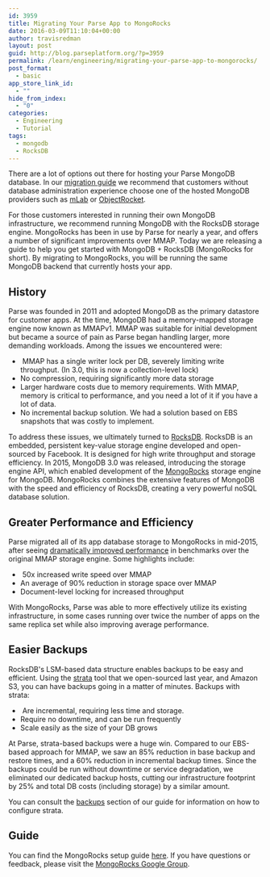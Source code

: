 ```yaml
---
id: 3959
title: Migrating Your Parse App to MongoRocks
date: 2016-03-09T11:10:04+00:00
author: travisredman
layout: post
guid: http://blog.parseplatform.org/?p=3959
permalink: /learn/engineering/migrating-your-parse-app-to-mongorocks/
post_format:
  - basic
app_store_link_id:
  - ""
hide_from_index:
  - "0"
categories:
  - Engineering
  - Tutorial
tags:
  - mongodb
  - RocksDB
---
```

There are a lot of options out there for hosting your Parse MongoDB database. In our <a href="https://github.com/ParsePlatform/parse-server/wiki/Migrating-an-Existing-Parse-App" target="_blank">migration guide</a> we recommend that customers without database administration experience choose one of the hosted MongoDB providers such as <a href="http://docs.mlab.com/migrating-from-parse/" target="_blank">mLab</a> or <a href="https://objectrocket.com/parse" target="_blank">ObjectRocket</a>.

For those customers interested in running their own MongoDB infrastructure, we recommend running MongoDB with the RocksDB storage engine. MongoRocks has been in use by Parse for nearly a year, and offers a number of significant improvements over MMAP. Today we are releasing a guide to help you get started with MongoDB + RocksDB (MongoRocks for short). By migrating to MongoRocks, you will be running the same MongoDB backend that currently hosts your app.

## History

Parse was founded in 2011 and adopted MongoDB as the primary datastore for customer apps. At the time, MongoDB had a memory-mapped storage engine now known as MMAPv1. MMAP was suitable for initial development but became a source of pain as Parse began handling larger, more demanding workloads. Among the issues we encountered were:

<ul class="standard-list">
  <li>
     MMAP has a single writer lock per DB, severely limiting write throughput. (In 3.0, this is now a collection-level lock)
  </li>
  <li>
    No compression, requiring significantly more data storage
  </li>
  <li>
    Larger hardware costs due to memory requirements. With MMAP, memory is critical to performance, and you need a lot of it if you have a lot of data.
  </li>
  <li>
    No incremental backup solution. We had a solution based on EBS snapshots that was costly to implement.
  </li>
</ul>

To address these issues, we ultimately turned to <a href="http://www.rocksdb.org/" target="_blank">RocksDB</a>. RocksDB is an embedded, persistent key-value storage engine developed and open-sourced by Facebook. It is designed for high write throughput and storage efficiency. In 2015, MongoDB 3.0 was released, introducing the storage engine API, which enabled development of the <a href="https://github.com/mongodb-partners/mongo-rocks" target="_blank">MongoRocks</a> storage engine for MongoDB. MongoRocks combines the extensive features of MongoDB with the speed and efficiency of RocksDB, creating a very powerful noSQL database solution.

## Greater Performance and Efficiency

Parse migrated all of its app database storage to MongoRocks in mid-2015, after seeing <a href="http://blog.parseplatform.org/learn/engineering/mongodb-rocksdb-writing-so-fast-it-makes-your-head-spin/" target="_blank">dramatically improved performance</a> in benchmarks over the original MMAP storage engine. Some highlights include:

<ul class="standard-list">
  <li>
     50x increased write speed over MMAP
  </li>
  <li>
    An average of 90% reduction in storage space over MMAP
  </li>
  <li>
    Document-level locking for increased throughput
  </li>
</ul>

With MongoRocks, Parse was able to more effectively utilize its existing infrastructure, in some cases running over twice the number of apps on the same replica set while also improving average performance.

## Easier Backups

RocksDB's LSM-based data structure enables backups to be easy and efficient. Using the <a href="http://blog.parseplatform.org/learn/engineering/strata-open-source-library-for-efficient-mongodb-backups/" target="_blank">strata</a> tool that we open-sourced last year, and Amazon S3, you can have backups going in a matter of minutes. Backups with strata:

<ul class="standard-list">
  <li>
     Are incremental, requiring less time and storage.
  </li>
  <li>
    Require no downtime, and can be run frequently
  </li>
  <li>
    Scale easily as the size of your DB grows
  </li>
</ul>

At Parse, strata-based backups were a huge win. Compared to our EBS-based approach for MMAP, we saw an 85% reduction in base backup and restore times, and a 60% reduction in incremental backup times. Since the backups could be run without downtime or service degradation, we eliminated our dedicated backup hosts, cutting our infrastructure footprint by 25% and total DB costs (including storage) by a similar amount.

You can consult the <a href="https://github.com/ParsePlatform/parse-server/wiki/MongoRocks#backups" target="_blank">backups</a> section of our guide for information on how to configure strata.

## Guide

You can find the MongoRocks setup guide <a href="https://github.com/ParsePlatform/parse-server/wiki/MongoRocks" target="_blank">here</a>. If you have questions or feedback, please visit the <a href="https://groups.google.com/forum/#!forum/mongo-rocks" target="_blank">MongoRocks Google Group</a>.